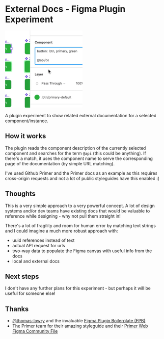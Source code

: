 # External Docs - Figma Plugin Experiment
<img src="/static/plugin-experiment-docs.gif" width=50% height=50%>

A plugin experiment to show related external documentation for a selected component/instance.

## How it works
The plugin reads the component description of the currently selected component and searches for the term `@api` (this could be anything). If there's a match, it uses the component name to serve the corresponding page of the documentation (by simple URL matching).

I've used Github Primer and the Primer docs as an example as this requires cross-origin requests and not a lot of public styleguides have this enabled :)

## Thoughts
This is a very simple approach to a very powerful concept. A lot of design systems and/or dev teams have existing docs that would be valuable to reference while designing - why not pull them straight in!

There's a lot of fragility and room for human error by matching text strings and I could imagine a much more robust approach with:
- uuid references instead of text
- actual API request for urls
- two-way data to populate the Figma canvas with useful info from the docs
- local and external docs

## Next steps
I don't have any further plans for this experiment - but perhaps it will be useful for someone else!

## Thanks
- [@thomas-lowry](https://github.com/thomas-lowry) and the invaluable [Figma Plugin Boilerplate (FPB)](https://github.com/thomas-lowry/figma-plugin-boilerplate#intro)
- The Primer team for their amazing styleguide and their [Primer Web Figma Community File](https://www.figma.com/community/file/854767373644076713)
